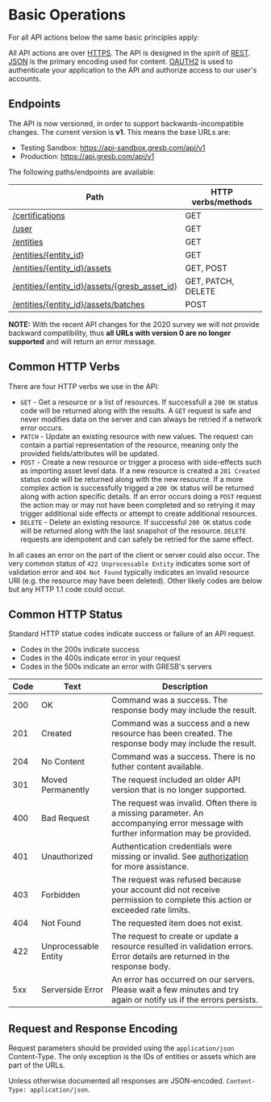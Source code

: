 # Basic Operations

For all API actions below the same basic principles apply:

All API actions are over
[HTTPS](http://en.wikipedia.org/wiki/Hypertext_Transfer_Protocol). The API is
designed in the spirit of
[REST](http://en.wikipedia.org/wiki/Representational_state_transfer).
[JSON](http://json.org/) is the primary encoding used for content.
[OAUTH2](#api-authorization) is used to authenticate your application to the
API and authorize access to our user's accounts.

## Endpoints

The API is now versioned, in order to support backwards-incompatible changes.
The current version is **v1**. This means the base URLs are:

- Testing Sandbox: <https://api-sandbox.gresb.com/api/v1>
- Production: <https://api.gresb.com/api/v1>



The following paths/endpoints are available:

| Path                                                            | HTTP verbs/methods |
|-----------------------------------------------------------------|--------------------|
| [/certifications](#certifications)                              | GET                |
| [/user](#users)                                                 | GET                |
| [/entities](#reporting-entities)                                | GET                |
| [/entities/{entity_id}](#reporting-entities)                    | GET                |
| [/entities/{entity_id}/assets](#asset-data)                     | GET, POST          |
| [/entities/{entity_id}/assets/{gresb_asset_id}](#asset-data)    | GET, PATCH, DELETE |
| [/entities/{entity_id}/assets/batches](#batch-asset-operations) | POST               |

<aside class="notice">
  <strong>NOTE:</strong> With the recent API changes for the 2020 survey we will not provide backward compatibility, thus <strong>all URLs with version 0 are no longer supported</strong> and will return an error message.
</aside>


## Common HTTP Verbs

There are four HTTP verbs we use in the API:

 * `GET` - Get a resource or a list of resources. If successfull a `200 OK`
   status code will be returned along with the results. A `GET` request is safe
   and never modifies data on the server and can always be retried if a network
   error occurs.
 * `PATCH` - Update an existing resource with new values. The request can
   contain a partial representation of the resource, meaning only the provided
   fields/attributes will be updated.
 * `POST` - Create a new resource or trigger a process with side-effects such
   as importing asset level data. If a new resource is created a `201 Created`
   status code will be returned along with the new resource. If a more complex
   action is successfully trigged a `200 OK` status will be returned along with
   action specific details. If an error occurs doing a `POST` request the
   action may or may not have been completed and so retrying it may trigger
   additional side effects or attempt to create additional resources.
 * `DELETE` - Delete an existing resource. If successful `200 OK` status code
   will be returned along with the last snapshot of the resource. `DELETE`
   requests are idempotent and can safely be retried for the same effect.

In all cases an error on the part of the client or server could also occur. The
very common status of `422 Unprocessable Entity` indicates some sort of
validation error and `404 Not Found` typically indicates an invalid resource
URI (e.g. the resource may have been deleted). Other likely codes are below but
any HTTP 1.1 code could occur.

## Common HTTP Status

Standard HTTP statue codes indicate success or failure of an API request.

* Codes in the 200s indicate success
* Codes in the 400s indicate error in your request
* Codes in the 500s indicate an error with GRESB's servers

| Code | Text                 | Description                                                                                                                                                               |
|------|----------------------|---------------------------------------------------------------------------------------------------------------------------------------------------------------------------|
| 200  | OK                   | Command was a success. The response body may include the result.                                                                                                          |
| 201  | Created              | Command was a success and a new resource has been created. The response body may include the result.                                                                      |
| 204  | No Content           | Command was a success. There is no futher content available.                                                                                                              |
| 301  | Moved Permanently    | The request included an older API version that is no longer supported.                                                                                                    |
| 400  | Bad Request          | The request was invalid. Often there is a missing parameter. An accompanying error message with further information may be provided.                                      |
| 401  | Unauthorized         | Authentication credentials were missing or invalid. See [authorization](#api-authorization) for more assistance.                                                          |
| 403  | Forbidden            | The request was refused because your account did not receive permission to complete this action or exceeded rate limits.                                                  |
| 404  | Not Found            | The requested item does not exist.                                                                                                                                        |
| 422  | Unprocessable Entity | The request to create or update a resource resulted in validation errors. Error details are returned in the response body. |
| 5xx  | Serverside Error     | An error has occurred on our servers.  Please wait a few minutes and try again or notify us if the errors persists.                                                       |

## Request and Response Encoding

Request parameters should be provided using the `application/json`
Content-Type.  The only exception is the IDs of entities or assets which are
part of the URLs.

Unless otherwise documented all responses are JSON-encoded. `Content-Type:
application/json`.
